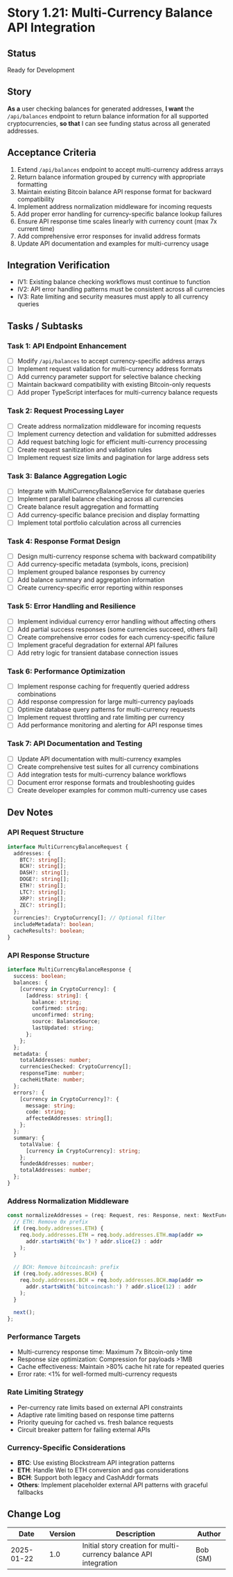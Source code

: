 # Story 1.21: Multi-Currency Balance API Integration

## Status
Ready for Development

## Story
**As a** user checking balances for generated addresses,
**I want** the `/api/balances` endpoint to return balance information for all supported cryptocurrencies,
**so that** I can see funding status across all generated addresses.

## Acceptance Criteria
1. Extend `/api/balances` endpoint to accept multi-currency address arrays
2. Return balance information grouped by currency with appropriate formatting
3. Maintain existing Bitcoin balance API response format for backward compatibility
4. Implement address normalization middleware for incoming requests
5. Add proper error handling for currency-specific balance lookup failures
6. Ensure API response time scales linearly with currency count (max 7x current time)
7. Add comprehensive error responses for invalid address formats
8. Update API documentation and examples for multi-currency usage

## Integration Verification
- IV1: Existing balance checking workflows must continue to function
- IV2: API error handling patterns must be consistent across all currencies
- IV3: Rate limiting and security measures must apply to all currency queries

## Tasks / Subtasks

### Task 1: API Endpoint Enhancement
- [ ] Modify `/api/balances` to accept currency-specific address arrays
- [ ] Implement request validation for multi-currency address formats
- [ ] Add currency parameter support for selective balance checking
- [ ] Maintain backward compatibility with existing Bitcoin-only requests
- [ ] Add proper TypeScript interfaces for multi-currency balance requests

### Task 2: Request Processing Layer
- [ ] Create address normalization middleware for incoming requests
- [ ] Implement currency detection and validation for submitted addresses
- [ ] Add request batching logic for efficient multi-currency processing
- [ ] Create request sanitization and validation rules
- [ ] Implement request size limits and pagination for large address sets

### Task 3: Balance Aggregation Logic
- [ ] Integrate with MultiCurrencyBalanceService for database queries
- [ ] Implement parallel balance checking across all currencies
- [ ] Create balance result aggregation and formatting
- [ ] Add currency-specific balance precision and display formatting
- [ ] Implement total portfolio calculation across all currencies

### Task 4: Response Format Design
- [ ] Design multi-currency response schema with backward compatibility
- [ ] Add currency-specific metadata (symbols, icons, precision)
- [ ] Implement grouped balance responses by currency
- [ ] Add balance summary and aggregation information
- [ ] Create currency-specific error reporting within responses

### Task 5: Error Handling and Resilience
- [ ] Implement individual currency error handling without affecting others
- [ ] Add partial success responses (some currencies succeed, others fail)
- [ ] Create comprehensive error codes for each currency-specific failure
- [ ] Implement graceful degradation for external API failures
- [ ] Add retry logic for transient database connection issues

### Task 6: Performance Optimization
- [ ] Implement response caching for frequently queried address combinations
- [ ] Add response compression for large multi-currency payloads
- [ ] Optimize database query patterns for multi-currency requests
- [ ] Implement request throttling and rate limiting per currency
- [ ] Add performance monitoring and alerting for API response times

### Task 7: API Documentation and Testing
- [ ] Update API documentation with multi-currency examples
- [ ] Create comprehensive test suites for all currency combinations
- [ ] Add integration tests for multi-currency balance workflows
- [ ] Document error response formats and troubleshooting guides
- [ ] Create developer examples for common multi-currency use cases

## Dev Notes

### API Request Structure
```typescript
interface MultiCurrencyBalanceRequest {
  addresses: {
    BTC?: string[];
    BCH?: string[];
    DASH?: string[];
    DOGE?: string[];
    ETH?: string[];
    LTC?: string[];
    XRP?: string[];
    ZEC?: string[];
  };
  currencies?: CryptoCurrency[]; // Optional filter
  includeMetadata?: boolean;
  cacheResults?: boolean;
}
```

### API Response Structure
```typescript
interface MultiCurrencyBalanceResponse {
  success: boolean;
  balances: {
    [currency in CryptoCurrency]: {
      [address: string]: {
        balance: string;
        confirmed: string;
        unconfirmed: string;
        source: BalanceSource;
        lastUpdated: string;
      };
    };
  };
  metadata: {
    totalAddresses: number;
    currenciesChecked: CryptoCurrency[];
    responseTime: number;
    cacheHitRate: number;
  };
  errors?: {
    [currency in CryptoCurrency]?: {
      message: string;
      code: string;
      affectedAddresses: string[];
    };
  };
  summary: {
    totalValue: {
      [currency in CryptoCurrency]: string;
    };
    fundedAddresses: number;
    totalAddresses: number;
  };
}
```

### Address Normalization Middleware
```typescript
const normalizeAddresses = (req: Request, res: Response, next: NextFunction) => {
  // ETH: Remove 0x prefix
  if (req.body.addresses.ETH) {
    req.body.addresses.ETH = req.body.addresses.ETH.map(addr => 
      addr.startsWith('0x') ? addr.slice(2) : addr
    );
  }
  
  // BCH: Remove bitcoincash: prefix
  if (req.body.addresses.BCH) {
    req.body.addresses.BCH = req.body.addresses.BCH.map(addr =>
      addr.startsWith('bitcoincash:') ? addr.slice(12) : addr
    );
  }
  
  next();
};
```

### Performance Targets
- Multi-currency response time: Maximum 7x Bitcoin-only time
- Response size optimization: Compression for payloads >1MB
- Cache effectiveness: Maintain >80% cache hit rate for repeated queries
- Error rate: <1% for well-formed multi-currency requests

### Rate Limiting Strategy
- Per-currency rate limits based on external API constraints
- Adaptive rate limiting based on response time patterns
- Priority queuing for cached vs. fresh balance requests
- Circuit breaker pattern for failing external APIs

### Currency-Specific Considerations
- **BTC**: Use existing Blockstream API integration patterns
- **ETH**: Handle Wei to ETH conversion and gas considerations
- **BCH**: Support both legacy and CashAddr formats
- **Others**: Implement placeholder external API patterns with graceful fallbacks

## Change Log
| Date | Version | Description | Author |
|------|---------|-------------|---------|
| 2025-01-22 | 1.0 | Initial story creation for multi-currency balance API integration | Bob (SM) | 